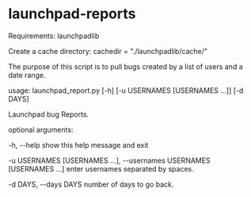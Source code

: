 # launchpad-reports

Requirements: launchpadlib

Create a cache directory: cachedir = "./launchpadlib/cache/"

The purpose of this script is to pull bugs created by a list of users and a date range.  

usage: launchpad_report.py [-h] [-u USERNAMES [USERNAMES ...]] [-d DAYS]

Launchpad bug Reports.

optional arguments:

  -h, --help            show this help message and exit
  
  -u USERNAMES [USERNAMES ...], --usernames USERNAMES [USERNAMES ...] enter usernames separated by spaces.
  
  -d DAYS, --days DAYS  number of days to go back.
